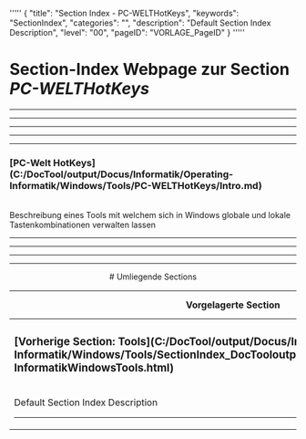 '''''
{
"title": "Section Index - PC-WELTHotKeys",
"keywords": "SectionIndex",
"categories": "",
"description": "Default Section Index Description",
"level": "00",
"pageID": "VORLAGE_PageID"
}
'''''


<h1>Section-Index Webpage zur Section <i>PC-WELTHotKeys</i></h1>

<hr><hr><hr><hr><hr>


<h3>[PC-Welt HotKeys](C:/DocTool/output/Docus/Informatik/Operating-Informatik/Windows/Tools/PC-WELTHotKeys/Intro.md)</h3><br>Beschreibung eines Tools mit welchem sich in Windows globale und lokale Tastenkombinationen verwalten lassen<hr><center><hr><hr><hr> # Umliegende Sections
 </h2><br><table><thead> <tr> <th><center>Vorgelagerte Section</center></th> <th><center>Nachgelagerte Section</center></th></tr></thead><tbody><tr><td><h3>[Vorherige Section: Tools](C:/DocTool/output/Docus/Informatik/Operating-Informatik/Windows/Tools/SectionIndex_DocTooloutputDocusInformatikOperating-InformatikWindowsTools.html)</h3><br>Default Section Index Description<hr></td><td><h3>noch gabs keine Zuordnung<hr></td></tr></tbody></table>